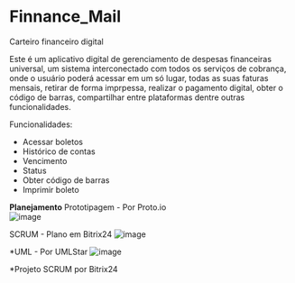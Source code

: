# Finnance_Mail
Carteiro financeiro digital

Este é um aplicativo digital de gerenciamento de despesas financeiras universal, um sistema interconectado com todos os serviços de cobrança, onde o usuário poderá acessar em um só lugar, todas as suas faturas mensais, retirar de forma imprpessa, realizar o pagamento digital, obter o código de barras, compartilhar entre plataformas dentre outras funcionalidades.

Funcionalidades:

- Acessar boletos
- Histórico de contas
- Vencimento
- Status
- Obter código de barras
- Imprimir boleto



**Planejamento**                                                                                                                                             Prototipagem - Por Proto.io                                                                                                                             
                                                                                                                                                              ![image](https://user-images.githubusercontent.com/42909266/163027554-8ced80e2-0ccb-46f9-8875-92eb7da83b04.png)                                               

SCRUM - Plano em Bitrix24                                                                                                                                                                                                                                                                                                    ![image](https://user-images.githubusercontent.com/42909266/163028216-128fbef7-f849-4aed-b380-02494614f8f3.png)


*UML - Por UMLStar                                                                                                                                                                                                                                                                                                                                                                                                                                                                                                                                                                                                       ![image](https://user-images.githubusercontent.com/42909266/163028392-bc5df7e3-5716-4e3c-b31e-b4540bc3df5a.png)                                             

*Projeto SCRUM por Bitrix24                                                                                                                                               
